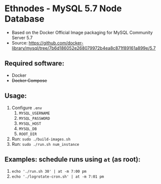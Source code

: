 # Ethnodes - MySQL 5.7 Node Database
- Based on the Docker Official Image packaging for MySQL Community Server 5.7
- Source: https://github.com/docker-library/mysql/tree/7b6d186052e268079972b4ea8c871f89161a899e/5.7
## Required software:
- Docker
- ~~Docker Compose~~
## Usage:
1. Configure `.env`
    1. `MYSQL_USERNAME`
    2. `MYSQL_PASSWORD`
    3. `MYSQL_HOST`
    4. `MYSQL_DB`
    5. `ROOT_DIR`
2. Run: `sudo ./build-images.sh`
2. Run: `sudo ./run.sh num_instance`

## Examples: schedule runs using `at` (as root):
1. `echo './run.sh 30' | at -m 7:00 pm`
2. `echo './logrotate-cron.sh' | at -m 7:01 pm`
